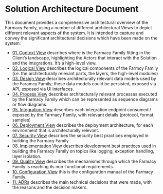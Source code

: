 # Solution Architecture Document
This document provides a comprehensive architectural overview of the Farmacy Family, using a number of different architectural Views to depict different relevant aspects of the system. It is intended to capture and convey the significant architectural decisions which have been made on the system:

- [01. Context View](ContextView/01ContextView.md)
describes where is the Farmacy Family fitting in the Client’s landscape, highlighting the Actors that interact with the Solution and the integrations. It’s a high-level view.
- [02. Logical View](02LogicalView.md)
describes the logical components of the Farmcy Family (i.e. the architecturally relevant parts, the layers, the high-level modules)
- [03. Design View](03DesignView.md)
 describes architecturally relevant data models used by the Faramcy Family; these data models could be persisted, exposed via API, exposed via UI interfaces.
- [04. Process View](04ProcessView.md)
describes architecturally relevant processes executed by the Farmacy Family which can be represented as sequence diagrams or flow diagrams. 
- [05. Integration View](05IntegrationView.md)
describes each integration endpoint consumed / exposed by the Farmacy Family, with relevant details (protocol, format, samples)
- [06. Deployment View](06DeploymentView.md)
describes the deployment architecture, for each environment that is architecturally relevant.
- [07. Security View](07SecurityView.md)
describes the security best practices employed in building the Farmacy Family 
- [08. Implementation View](08ImplementationView.md])
 describes development best practices used in building the Farmacy Family on topics like logging, exception handling, layer isolation.
- [09. Quality View](09QualityView.md)
describes the mechanisms through which the Farmacy Family is reaching its non-functional requirements.
- [10. Configuration View](10.ConfigurationView.md)
this is the configuration manual of the Farmacy Family.
- [11. ADRs](11ADRs.md)
describes the main technical decisions that were made, with the reasons and the decision makers.

